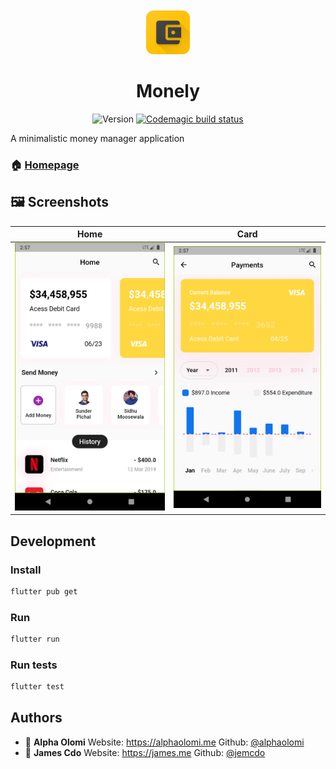 <p align="center"> <img src="./docs/web_hi_res_512.png" height=70 style="border-radius:12px;margin-top:20px;">
<h1 align="center"> Monely </h1>
</p>
<p align="center">
  <img alt="Version" src="https://img.shields.io/badge/version-1.0.0+1-blue.svg?cacheSeconds=2592000"> 
  <a href="https://codemagic.io/apps/5f40c1c1742b03fe77873cc2/5f40c1c1742b03fe77873cc1/latest_build">
  <img alt="Codemagic build status" src="https://api.codemagic.io/apps/5f40c1c1742b03fe77873cc2/5f40c1c1742b03fe77873cc1/status_badge.svg" >  
    </a>
</p>

A minimalistic money manager application

### 🏠 [Homepage](https://github.com/alphaolomi/piggie-bank/)

## 🖼 Screenshots

| Home                     | Card                     |
| ------------------------ | ------------------------ |
| ![home](./docs/home.png) | ![card](./docs/card.png) |

## Development

### Install

```sh
flutter pub get
```

### Run

```sh
flutter run
```

### Run tests

```sh
flutter test
```

## Authors

- 👤 **Alpha Olomi** Website: https://alphaolomi.me Github: [@alphaolomi](https://github.com/alphaolomi)
- 👤 **James Cdo** Website: https://james.me Github: [@jemcdo](https://github.com/jamescdo)
